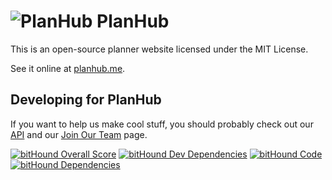 # ![PlanHub](http://icons.iconarchive.com/icons/graphicloads/colorful-long-shadow/48/Book-icon.png) PlanHub

This is an open-source planner website licensed under the MIT License.

See it online at [planhub.me](http://planhub.me).

## Developing for PlanHub

If you want to help us make cool stuff, you should probably check out our [API](http://planhubme.github.io/APIDocs) and our [Join Our Team](https://raw.githubusercontent.com/PlanHubMe/PlanHub/master/public/images/mysteriousImage.jpg) page.

[![bitHound Overall Score](https://www.bithound.io/github/PlanHubMe/PlanHub/badges/score.svg)](https://www.bithound.io/github/PlanHubMe/PlanHub) [![bitHound Dev Dependencies](https://www.bithound.io/github/PlanHubMe/PlanHub/badges/devDependencies.svg)](https://www.bithound.io/github/PlanHubMe/PlanHub/master/dependencies/npm) [![bitHound Code](https://www.bithound.io/github/PlanHubMe/PlanHub/badges/code.svg)](https://www.bithound.io/github/PlanHubMe/PlanHub) [![bitHound Dependencies](https://www.bithound.io/github/PlanHubMe/PlanHub/badges/dependencies.svg)](https://www.bithound.io/github/PlanHubMe/PlanHub/master/dependencies/npm)
